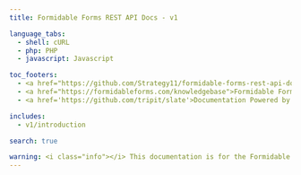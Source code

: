 ```yaml
---
title: Formidable Forms REST API Docs - v1

language_tabs:
  - shell: cURL
  - php: PHP
  - javascript: Javascript

toc_footers:
  - <a href="https://github.com/Strategy11/formidable-forms-rest-api-docs">Contributing to Formidable API Docs</a>
  - <a href="https://formidableforms.com/knowledgebase">Formidable Forms Documentation</a>
  - <a href='https://github.com/tripit/slate'>Documentation Powered by Slate</a>

includes:
  - v1/introduction

search: true

warning: <i class="info"></i> This documentation is for the Formidable Forms REST API v1 which is deprecated since Formidable Forms -. <a href="https://strategy11.github.io/formidable-forms-rest-api-docs/">Please use the latest REST API version</a>.
---
```

